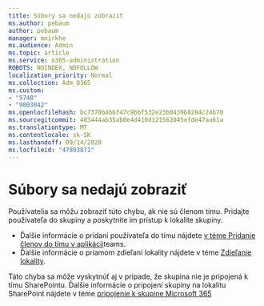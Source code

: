 ```yaml
---
title: Súbory sa nedajú zobraziť
ms.author: pebaum
author: pebaum
manager: mnirkhe
ms.audience: Admin
ms.topic: article
ms.service: o365-administration
ROBOTS: NOINDEX, NOFOLLOW
localization_priority: Normal
ms.collection: Adm_O365
ms.custom:
- "5748"
- "9003042"
ms.openlocfilehash: bc7370b4b6f47c9bbf532e23b0439b8204c24b70
ms.sourcegitcommit: 483444ab35ab0e4d410d121562045efde47aa61a
ms.translationtype: MT
ms.contentlocale: sk-SK
ms.lasthandoff: 09/14/2020
ms.locfileid: "47803871"
---
```

# <a name="we-cant-get-your-files"></a>Súbory sa nedajú zobraziť

Používatelia sa môžu zobraziť túto chybu, ak nie sú členom tímu. Pridajte používateľa do skupiny a poskytnite im prístup k lokalite skupiny.

- Ďalšie informácie o pridaní používateľa do tímu nájdete [v téme Pridanie členov do tímu v aplikácii](https://support.office.com/article/add-people-to-a-team-aff2249d-b456-4bc3-81e7-52327b6b38e9)teams.
- Ďalšie informácie o priamom zdieľaní lokality nájdete v téme [Zdieľanie lokality](https://support.office.com/article/Share-a-site-958771A8-D041-4EB8-B51C-AFEA2EAE3658).

Táto chyba sa môže vyskytnúť aj v prípade, že skupina nie je pripojená k tímu SharePointu. Ďalšie informácie o pripojení skupiny na lokalitu SharePoint nájdete v téme [pripojenie k skupine Microsoft 365](https://docs.microsoft.com/sharepoint/dev/transform/modernize-connect-to-office365-group)